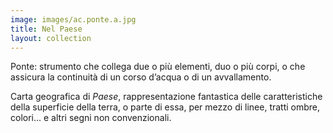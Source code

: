 ```yaml
---
image: images/ac.ponte.a.jpg
title: Nel Paese
layout: collection
---
```

Ponte: strumento che collega due o più elementi, duo o più corpi, o che assicura la continuità di un corso d’acqua o di un avvallamento.

Carta geografica di *Paese*, rappresentazione fantastica delle caratteristiche della superficie della terra, o parte di essa, per mezzo di linee, tratti ombre, colori... e altri segni non convenzionali.
